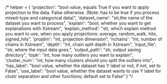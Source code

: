 /*
helper = {
'projection': "bool value, equals True if you want to apply projection to the data. False otherwise. (Note: has to be true if you process mixed-type and categorical data)",
'dataset_name': "str,the name of the dataset you want to process",
'explain': "bool, whether you want to get explanations with Xstream",
'explain_method': "str, which explain method you want to use, when you apply projections: average, random_walk, hits, signed_hits",
'projdim': "int, projection dimension",
'nchains': "int, number of chains in Xstream",
'depth': "int, chain split depth in Xstream",
'input_file': "str, where the input data goes.",
'output_path': "str, output saving directory",
'topk': "int, how many outliers you want to explain",
'cluster_num': "int, how many clusters should you split the outliers into",
'has_label': "bool value, whether the dataset has Y label or not, if not, set to False",
'use_label': "bool value, whether the dataset wants to use Y label for clustr separation and other functions; default set  to False"
}
*/


